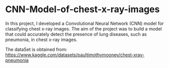 # CNN-Model-of-chest-x-ray-images
In this project, I developed a Convolutional Neural Network (CNN) model for classifying chest x-ray images. The aim of the project was to build a model that could accurately detect the presence of lung diseases, such as pneumonia, in chest x-ray images.

The dataSet is obtained from:
https://www.kaggle.com/datasets/paultimothymooney/chest-xray-pneumonia
